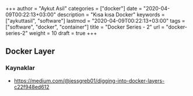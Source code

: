 +++
author = "Aykut Asil"
categories = ["docker"]
date = "2020-04-09T00:22:13+03:00"
description = "Kısa kısa Docker"
keywords = ["aykuttasil", "software"]
lastmod = "2020-04-09T00:22:13+03:00"
tags = ["software", "docker", "container"]
title = "Docker Series - 2"
url = "docker-series-2"
weight = 10
draft = true
+++

## Docker Layer



### Kaynaklar

- <https://medium.com/@jessgreb01/digging-into-docker-layers-c22f948ed612>